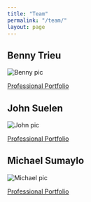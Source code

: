 ```yaml
---
title: "Team"
permalink: "/team/"
layout: page
---
```


<h2 style="text-align: left;">Benny Trieu</h2>

![Benny pic](https://avatars.githubusercontent.com/u/76574420?v=4)

[Professional Portfolio](https://bennytrieu.github.io/)

<h2 style="text-align: left;">John Suelen</h2>

![John pic](https://cdn.discordapp.com/attachments/1088056272689049720/1088064639104987186/image.png)

[Professional Portfolio](https://johnsuelen.github.io/)

<h2 style="text-align: left;">Michael Sumaylo</h2>

![Michael pic](https://avatars.githubusercontent.com/u/97885062?v=4)

[Professional Portfolio](https://msumaylo.github.io/)
